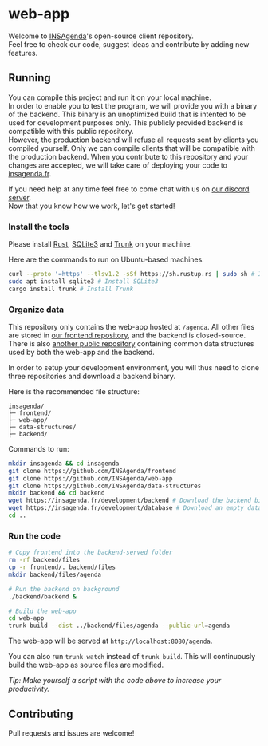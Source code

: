 # web-app

Welcome to [INSAgenda](https://insagenda.fr/)'s open-source client repository.  
Feel free to check our code, suggest ideas and contribute by adding new features.  

## Running

You can compile this project and run it on your local machine.  
In order to enable you to test the program, we will provide you with a binary of the backend. This binary is an unoptimized build that is intented to be used for development purposes only. This publicly provided backend is compatible with this public repository.  
However, the production backend will refuse all requests sent by clients you compiled yourself. Only we can compile clients that will be compatible with the production backend. When you contribute to this repository and your changes are accepted, we will take care of deploying your code to [insagenda.fr](https://insagenda.fr).  
  
If you need help at any time feel free to come chat with us on [our discord server](https://discord.gg/TpdbUyfcbJ).  
Now that you know how we work, let's get started!

### Install the tools

Please install [Rust](https://www.rust-lang.org/), [SQLite3](https://www.sqlite.org/index.html) and [Trunk](https://trunkrs.dev/) on your machine.

Here are the commands to run on Ubuntu-based machines:

```bash
curl --proto '=https' --tlsv1.2 -sSf https://sh.rustup.rs | sudo sh # Install Rust
sudo apt install sqlite3 # Install SQLite3
cargo install trunk # Install Trunk
```

### Organize data

This repository only contains the web-app hosted at `/agenda`.
All other files are stored in [our frontend repository](https://github.com/INSAgenda/frontend), and the backend is closed-source. There is also [another public repository](https://github.com/INSAgenda/data-structures) containing common data structures used by both the web-app and the backend.  

In order to setup your development environment, you will thus need to clone three repositories and download a backend binary.

Here is the recommended file structure:

```text
insagenda/
├─ frontend/
├─ web-app/
├─ data-structures/
├─ backend/
```

Commands to run:

```bash
mkdir insagenda && cd insagenda
git clone https://github.com/INSAgenda/frontend
git clone https://github.com/INSAgenda/web-app
git clone https://github.com/INSAgenda/data-structures
mkdir backend && cd backend
wget https://insagenda.fr/development/backend # Download the backend binary
wget https://insagenda.fr/development/database # Download an empty database ready to be used by the backend
cd ..
```

### Run the code

```bash
# Copy frontend into the backend-served folder
rm -rf backend/files
cp -r frontend/. backend/files 
mkdir backend/files/agenda

# Run the backend on background
./backend/backend &

# Build the web-app
cd web-app
trunk build --dist ../backend/files/agenda --public-url=agenda
```

The web-app will be served at `http://localhost:8080/agenda`.  

You can also run `trunk watch` instead of `trunk build`.
This will continuously build the web-app as source files are modified.

_Tip: Make yourself a script with the code above to increase your productivity._

## Contributing

Pull requests and issues are welcome!
